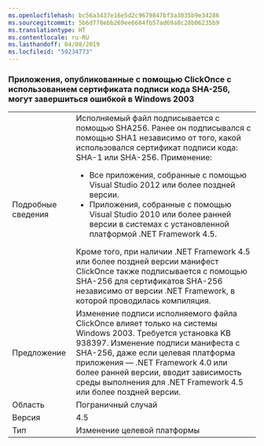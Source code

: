 ```yaml
---
ms.openlocfilehash: bc56a3437e16e5d2c9679847bf3a3035b9e34286
ms.sourcegitcommit: 5b6d778ebb269ee6684fb57ad69a8c28b06235b9
ms.translationtype: HT
ms.contentlocale: ru-RU
ms.lasthandoff: 04/08/2019
ms.locfileid: "59234773"
---
```

### <a name="apps-published-with-clickonce-that-use-a-sha-256-code-signing-certificate-may-fail-on-windows-2003"></a>Приложения, опубликованные с помощью ClickOnce с использованием сертификата подписи кода SHA-256, могут завершиться ошибкой в Windows 2003

|   |   |
|---|---|
|Подробные сведения|Исполняемый файл подписывается с помощью SHA256. Ранее он подписывался с помощью SHA1 независимо от того, какой использовался сертификат подписи кода: SHA-1 или SHA-256. Применение:<ul><li>Все приложения, собранные с помощью Visual Studio 2012 или более поздней версии.</li><li>Приложения, собранные с помощью Visual Studio 2010 или более ранней версии в системах с установленной платформой .NET Framework 4.5.</li></ul>Кроме того, при наличии .NET Framework 4.5 или более поздней версии манифест ClickOnce также подписывается с помощью SHA-256 для сертификатов SHA-256 независимо от версии .NET Framework, в которой проводилась компиляция.|
|Предложение|Изменение подписи исполняемого файла ClickOnce влияет только на системы Windows 2003. Требуется установка KB 938397. Изменение подписи манифеста с SHA-256, даже если целевая платформа приложения — .NET Framework 4.0 или более ранней версии, вводит зависимость среды выполнения для .NET Framework 4.5 или более поздней версии.|
|Область|Пограничный случай|
|Версия|4.5|
|Тип|Изменение целевой платформы|
